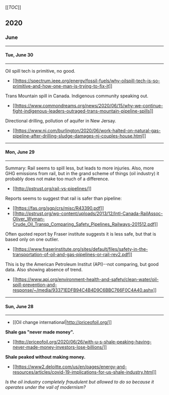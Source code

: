 [[_TOC_]]

## 2020

### June

---

#### Tue, June 30

---

Oil spill tech is primitive, no good.

* [[https://spectrum.ieee.org/energy/fossil-fuels/why-oilspill-tech-is-so-primitive-and-how-one-man-is-trying-to-fix-it]]

Trans Mountain spill in Canada. Indigenous community speaking out.

* [[https://www.commondreams.org/news/2020/06/15/why-we-continue-fight-indigenous-leaders-outraged-trans-mountain-pipeline-spills]]

Directional drilling, pollution of aquifer in New Jersay.

* [[https://www.nj.com/burlington/2020/06/work-halted-on-natural-gas-pipeline-after-drilling-sludge-damages-nj-couples-house.html]]

---

#### Mon, June 29

---

Summary: Rail seems to spill less, but leads to more injuries. Also, more GHG emissions from rail, but in the grand scheme of things (oil industry) it probably does not make too much of a difference.

* [[http://pstrust.org/rail-vs-pipelines/]]

Reports seems to suggest that rail is safer than pipeline:

* [[https://fas.org/sgp/crs/misc/R43390.pdf]]
* [[http://pstrust.org/wp-content/uploads/2013/12/Intl-Canada-RailAssoc-Oliver_Wyman-Crude_Oil_Transp_Comparing_Safety_Pipelines_Railways-201512.pdf]]

Often quoted report by Fraser institute suggests it is less safe, but that is based only on one outlier.

* [[https://www.fraserinstitute.org/sites/default/files/safety-in-the-transportation-of-oil-and-gas-pipelines-or-rail-rev2.pdf]]

This is by the American Petroleum Institut (API)--not comparing, but good data. Also showing absence of trend.

* [[https://www.api.org/environment-health-and-safety/clean-water/oil-spill-prevention-and-response/~/media/93371EDFB94C4B4D9C6BBC766F0C4A40.ashx]]

---

#### Sun, June 28

---

* [[Oil change international|http://priceofoil.org/]]

**Shale gas "never made money".**

* [[http://priceofoil.org/2020/06/26/with-u-s-shale-peaking-having-never-made-money-investors-lose-billions/]]

**Shale peaked without making money.**

* [[https://www2.deloitte.com/us/en/pages/energy-and-resources/articles/covid-19-implications-for-us-shale-industry.html]]

*Is the oil industry completely fraudulent but allowed to do so because it operates under the vail of modernism?*